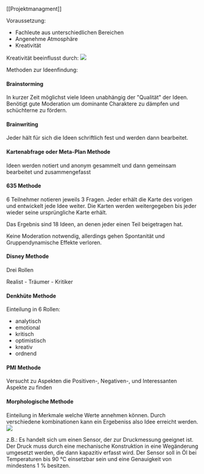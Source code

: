 [[Projektmanagment]]

Voraussetzung:
- Fachleute aus unterschiedlichen Bereichen
- Angenehme Atmosphäre
- Kreativität

Kreativität beeinflusst durch:
<img src="Pasted image 20230920082600.png"/>


Methoden zur Ideenfindung:

#### Brainstorming
In kurzer Zeit möglichst viele Ideen unabhängig der "Qualität" der Ideen.
Benötigt gute Moderation um dominante Charaktere zu dämpfen und schüchterne zu fördern. 
#### Brainwriting

Jeder hält für sich die Ideen schriftlich fest und werden dann bearbeitet.

#### Kartenabfrage oder Meta-Plan Methode
Ideen werden notiert und anonym gesammelt und dann gemeinsam bearbeitet und zusammengefasst

#### 635 Methode
6 Teilnehmer notieren jeweils 3 Fragen. Jeder erhält die Karte des vorigen und entwickelt jede Idee weiter. Die Karten werden weitergegeben bis jeder wieder seine ursprüngliche Karte erhält. 

Das Ergebnis sind 18 Ideen, an denen jeder einen Teil beigetragen hat.

Keine Moderation notwendig, allerdings gehen Spontanität und Gruppendynamische Effekte verloren.

#### Disney Methode

Drei Rollen

Realist - Träumer - Kritiker

#### Denkhüte Methode

Einteilung in 6 Rollen:
- analytisch
- emotional
- kritisch
- optimistisch
- kreativ
- ordnend

#### PMI Methode
Versucht zu Aspekten die Positiven-, Negativen-, und Interessanten Aspekte zu finden

#### Morphologische Methode

Einteilung in Merkmale welche Werte annehmen können. 
Durch verschiedene kombinationen kann ein Ergebeniss also Idee erreicht werden.
<img src="Pasted image 20230920083521.png"/>

z.B.: Es handelt sich um einen Sensor, der zur Druckmessung geeignet ist. Der Druck muss durch eine mechanische Konstruktion in eine Wegänderung umgesetzt werden, die dann kapazitiv erfasst wird. Der Sensor soll in Öl bei Temperaturen bis 90 °C einsetzbar sein und eine Genauigkeit von mindestens 1 % besitzen.

